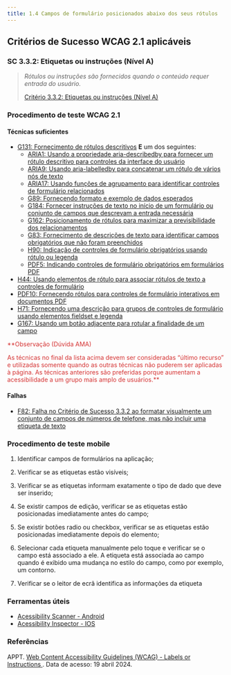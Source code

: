 ```yaml
---
title: 1.4 Campos de formulário posicionados abaixo dos seus rótulos
---
```


## Critérios de Sucesso WCAG 2.1 aplicáveis

### SC 3.3.2: Etiquetas ou instruções (Nível A)
>
> *Rótulos ou instruções são fornecidos quando o conteúdo requer entrada do usuário.*
>
> [Critério 3.3.2: Etiquetas ou instruções (Nível A)](https://www.w3.org/WAI/WCAG22/Understanding/labels-or-instructions.html)


### Procedimento de teste WCAG 2.1

#### Técnicas suficientes
- [G131: Fornecimento de rótulos descritivos](https://www.w3.org/WAI/WCAG22/Understanding/labels-or-instructions.html) **E** um dos seguintes:
    - [ARIA1: Usando a propriedade aria-describedby para fornecer um rótulo descritivo para controles da interface do usuário](/tecnicas-procedimentos-de-teste/ARIA1.md)
    - [ARIA9: Usando aria-labelledby para concatenar um rótulo de vários nós de texto](/tecnicas-procedimentos-de-teste/ARIA9.md)
    - [ARIA17: Usando funções de agrupamento para identificar controles de formulário relacionados](/tecnicas-procedimentos-de-teste/ARIA17.md)
    - [G89: Fornecendo formato e exemplo de dados esperados](/tecnicas-procedimentos-de-teste/G89.md)
    - [G184: Fornecer instruções de texto no início de um formulário ou conjunto de campos que descrevam a entrada necessária](/tecnicas-procedimentos-de-teste/G184.md)
    - [G162: Posicionamento de rótulos para maximizar a previsibilidade dos relacionamentos](/tecnicas-procedimentos-de-teste/G162.md)
    - [G83: Fornecimento de descrições de texto para identificar campos obrigatórios que não foram preenchidos](/tecnicas-procedimentos-de-teste/G83.md)
    - [H90: Indicação de controles de formulário obrigatórios usando rótulo ou legenda](/tecnicas-procedimentos-de-teste/H90.md)
    - [PDF5: Indicando controles de formulário obrigatórios em formulários PDF](/tecnicas-procedimentos-de-teste/PDF5.md)
- [H44: Usando elementos de rótulo para associar rótulos de texto a controles de formulário](/tecnicas-procedimentos-de-teste/H44.md)
- [PDF10: Fornecendo rótulos para controles de formulário interativos em documentos PDF](/tecnicas-procedimentos-de-teste/PDF10.md)
- [H71: Fornecendo uma descrição para grupos de controles de formulário usando elementos fieldset e legenda](/tecnicas-procedimentos-de-teste/H71.md)
- [G167: Usando um botão adjacente para rotular a finalidade de um campo](/tecnicas-procedimentos-de-teste/G167.md)

<font color="D53434">**Observação (Dúvida AMA)

As técnicas no final da lista acima devem ser consideradas “último recurso” e utilizadas somente quando as outras técnicas não puderem ser aplicadas à página. As técnicas anteriores são preferidas porque aumentam a acessibilidade a um grupo mais amplo de usuários.**</font>

#### Falhas
- [F82: Falha no Critério de Sucesso 3.3.2 ao formatar visualmente um conjunto de campos de números de telefone, mas não incluir uma etiqueta de texto](/falhas/F82.md)

### Procedimento de teste mobile

1) Identificar campos de formulários na aplicação;

2) Verificar se as etiquetas estão visíveis;

3) Verificar se as etiquetas informam exatamente o tipo de dado que deve ser inserido;

4) Se existir campos de edição, verificar se as etiquetas estão posicionadas imediatamente antes do campo;

5) Se existir botões radio ou checkbox, verificar se as etiquetas estão posicionadas imediatamente depois do elemento;

6) Selecionar cada etiqueta manualmente pelo toque e verificar se o campo está associado a ele. A etiqueta está associada ao campo quando é exibido uma mudança no estilo do campo, como por exemplo, um contorno. 

7) Verificar se o leitor de ecrã identifica as informações da etiqueta

### Ferramentas úteis
- [Acessibility Scanner - Android](https://developer.android.com/guide/topics/ui/accessibility/testing#accessibility-scanner)
- [Acessibility Inspector - IOS](https://developer.apple.com/documentation/accessibility/accessibility-inspector)


### Referências

APPT. [ Web Content Accessibility Guidelines (WCAG) - Labels or Instructions ](https://appt.org/en/guidelines/wcag/success-criterion-3-3-2). Data de acesso: 19 abril 2024.



